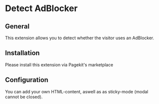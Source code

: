 # Detect AdBlocker

## General
This extension allows you to detect whether the visitor uses an AdBlocker.

## Installation
Please install this extension via Pagekit's marketplace

## Configuration
You can add your own HTML-content, aswell as as sticky-mode (modal cannot be closed).